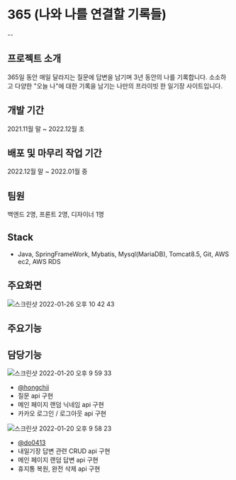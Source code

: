 # 365 (나와 나를 연결할 기록들)


--
## 프로젝트 소개
365일 동안 매일 달라지는 질문에 답변을 남기며 3년 동안의 나를 기록합니다.
소소하고 다양한 "오늘 나"에 대한 기록을 남기는 나만의 프라이빗 한 일기장 사이트입니다.

## 개발 기간
2021.11월 말 ~ 2022.12월 초

## 배포 및 마무리 작업 기간
2022.12월 말 ~ 2022.01월 중

## 팀원
백엔드 2명, 프론트 2명, 디자이너 1명

## Stack
- Java, SpringFrameWork, Mybatis, Mysql(MariaDB), Tomcat8.5, Git, AWS ec2, AWS RDS

## 주요화면
![스크린샷 2022-01-26 오후 10 42 43](https://user-images.githubusercontent.com/73099980/151173690-921c7bb7-20b8-4f23-ac47-04745767d83c.png)

## 주요기능

## 담당기능
![스크린샷 2022-01-20 오후 9 59 33](https://user-images.githubusercontent.com/73099980/150343471-71c8456d-1f56-4698-81b5-5a9bbb628809.png)

- [@hongchii](https://github.com/hongchii)
- 질문 api 구현
- 메인 페이지 랜덤 닉네임 api 구현
- 카카오 로그인 / 로그아웃 api 구현

![스크린샷 2022-01-20 오후 9 58 23](https://user-images.githubusercontent.com/73099980/150343360-b9b42877-4ae6-46d6-a79a-c8b30ab5dfce.png)

- [@do0413](https://github.com/do0413)
- 내일기장 답변 관련 CRUD api 구현
- 메인 페이지 랜덤 답변 api 구현
- 휴지통 복원, 완전 삭제 api 구현
